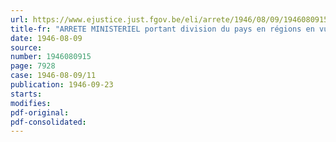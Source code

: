 ```yaml
---
url: https://www.ejustice.just.fgov.be/eli/arrete/1946/08/09/1946080915/justel
title-fr: "ARRETE MINISTERIEL portant division du pays en régions en vue de l'application de l'arrêté ministériel du 9 août 1946 réglementant la production, la distribution et la consommation de l'énergie électrique"
date: 1946-08-09
source:
number: 1946080915
page: 7928
case: 1946-08-09/11
publication: 1946-09-23
starts:
modifies:
pdf-original:
pdf-consolidated:
---
```


